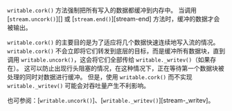 <!-- YAML
added: v0.11.2
-->

`writable.cork()` 方法强制把所有写入的数据都缓冲到内存中。
当调用 [`stream.uncork()`][] 或 [`stream.end()`][stream-end] 方法时，缓冲的数据才会被输出。

`writable.cork()` 的主要目的是为了适应将几个数据快速连续地写入流的情况。 
`writable.cork()` 不会立即将它们转发到底层的目标，而是缓冲所有数据块，直到调用 `writable.uncork()`，这会将它们全部传给 `writable._writev()`（如果存在）。 
这可以防止出现行头阻塞的情况，在这种情况下，正在等待第一个数据块被处理的同时对数据进行缓冲。 
但是，使用 `writable.cork()` 而不实现 `writable._writev()` 可能会对吞吐量产生不利影响。

也可参阅：[`writable.uncork()`]、[`writable._writev()`][stream-_writev]。

